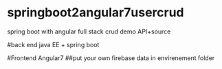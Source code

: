 # springboot2angular7usercrud
spring boot with angular full stack crud demo API+source

#back end java EE + spring boot

#Frontend Angular7
##put your own firebase data in envirenement folder
